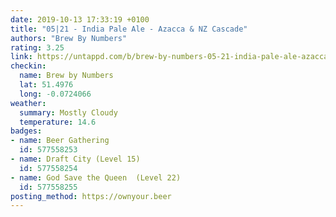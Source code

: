 ```yaml
---
date: 2019-10-13 17:33:19 +0100
title: "05|21 - India Pale Ale - Azacca & NZ Cascade"
authors: "Brew By Numbers"
rating: 3.25
link: https://untappd.com/b/brew-by-numbers-05-21-india-pale-ale-azacca-and-nz-cascade/1988468
checkin:
  name: Brew by Numbers
  lat: 51.4976
  long: -0.0724066
weather:
  summary: Mostly Cloudy
  temperature: 14.6
badges:
- name: Beer Gathering
  id: 577558253
- name: Draft City (Level 15)
  id: 577558254
- name: God Save the Queen  (Level 22)
  id: 577558255
posting_method: https://ownyour.beer
---
```

